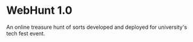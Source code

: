 # WebHunt 1.0
An online treasure hunt of sorts developed and deployed for university's tech fest event.

